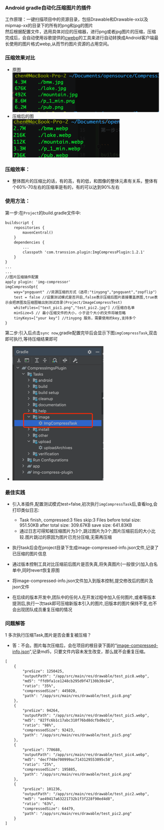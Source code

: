 <h3>Android gradle自动化压缩图片的插件</h3>

工作原理：一键扫描项目中的资源目录，包括Drawable和Drawable-xx以及mipmap-xx的目录下的所有的png和jpg的图片<br>
然后根据配置文件，选用具体对应的压缩器，进行png或者jpg图片的压缩，压缩完成后，会自动使用谷歌提供的[cwebp](https://developers.google.com/speed/webp/docs/cwebp)的工具来进行自动转换成Android客户端最长使用的图片格式webp,从而节约图片资源的占用空间。<br>

### 压缩效果对比

- 原图<br>
![](.README_images/96b161e9.png)
- 压缩后的图<br>
![](.README_images/91de93ee.png)

### 压缩效率：
- 整体图片的压缩比的话，有的高，有的低，和图像的整体元素有关系，整体有个60%-70左右的压缩率是有的，有的可以达到90%左右


### 使用方法：
第一步:在`Project`的build.gradle文件中:

```
buildscript {
    repositories {
        mavenCentral()
    }
    dependencies {
        ...
        classpath 'com.transsion.plugin:ImgCompressPlugin:1.2.1'
    }
}
...
...
//图片压缩插件配置
apply plugin: 'img-compressor'
imgCompressOpt{
    way="pngquant" //资源压缩的方式（选项:"tinypng","pngquant","zopflip"）
    test = false //设置测试模式是否开启,false表示压缩后图片直接覆盖原图,true表示会把原图及压缩图输出到测试目录(Project/ImageCompressTest)
    whiteFiles=["text_pic1.png","test_pic2.jpg"] //压缩白名单
    minSize=5 // 最小压缩文件的大小，小于这个大小的文件将被忽略
    tinyKeys=["your key"] //tinypng 服务，需要使用的key,支持多个
}

```
第二步:引入后点击`sync now`,gradle配置完毕后会显示下图`imgCompressTask`,双击即可执行,等待压缩结果即可
- ![](.README_images/13f985f7.png)

### 最佳实践
- 引入本插件,配置测试模式test=false,初次执行`imgCompressTask`后,查看log,会打印类似日志:
    - Task finish, compressed:3 files  skip:3 Files  before total size: 951.50KB after total size: 309.67KB save size: 641.83KB
    - 通过日志可得知被压缩图片为3个,跳过图片为3个,图片压缩前后的大小比较.图片跳过的原因为图片已充分压缩,无需再压缩

- 执行task后会在project目录下生成image-compressed-info.json文件,记录了已压缩的图片信息
- 通过版本控制工具对比压缩前后图片是否失真,将失真图片(一般很少)加入白名单中,同时revert恢复原图
- 将image-compressed-info.json文件加入到版本控制,提交修改后的图片及json文件
- 在后续的版本开发中,团队中的任何人在开发过程中加入任何图片,或者等版本提测后,执行一次task即可压缩新版本引入的图片,旧版本的图片保持不变,也不会出现团队成员重复压缩的情况

### 问题解答

1 多次执行压缩Task,图片是否会重复被压缩？
- 答：不会。图片每次压缩后，会在项目的根目录下面的“[image-compressed-info.json](image-compressed-info.json)”,记录md5，只要文件内容未发生改变，那么就不会重复压缩。
```
[
    {
        "preSize": 1250425,
        "outputPath": "/app/src/main/res/drawable/test_pic8.webp",
        "md5": "ffd9fa1ce1248cb295d9f47130b30c84",
        "ratio": "35%",
        "compressedSize": 445020,
        "path": "/app/src/main/res/drawable/test_pic8.png"
    },
    {
        "preSize": 94264,
        "outputPath": "/app/src/main/res/drawable/test_pic5.webp",
        "md5": "827fc6b1c17abc310f76bd8dcfbd0e31",
        "ratio": "98%",
        "compressedSize": 92423,
        "path": "/app/src/main/res/drawable/test_pic5.png"
    },
    {
        "preSize": 770688,
        "outputPath": "/app/src/main/res/drawable/test_pic4.webp",
        "md5": "decf748e700999ac7143129553095c58",
        "ratio": "25%",
        "compressedSize": 195885,
        "path": "/app/src/main/res/drawable/test_pic4.png"
    },
    {
        "preSize": 101236,
        "outputPath": "/app/src/main/res/drawable/test_pic2.webp",
        "md5": "ae49417a63221732b1f3f228f90ed4d8",
        "ratio": "63%",
        "compressedSize": 64479,
        "path": "/app/src/main/res/drawable/test_pic2.png"
    }
]
```